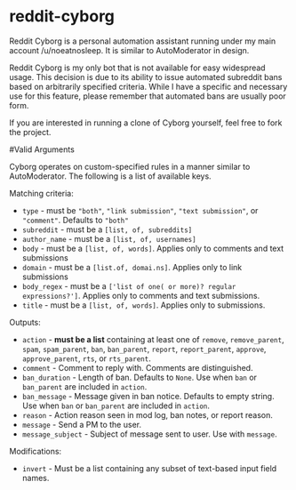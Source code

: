 # reddit-cyborg

Reddit Cyborg is a personal automation assistant running under my main account /u/noeatnosleep. It is similar to AutoModerator in design.

Reddit Cyborg is my only bot that is not available for easy widespread usage. This decision is due to its ability to issue automated subreddit bans based on arbitrarily specified criteria. While I have a specific and necessary use for this feature, please remember that automated bans are usually poor form.

If you are interested in running a clone of Cyborg yourself, feel free to fork the project.

#Valid Arguments

Cyborg operates on custom-specified rules in a manner similar to AutoModerator. The following is a list of available keys.

Matching criteria:

* `type` - must be `"both"`, `"link submission"`, `"text submission"`, or `"comment"`. Defaults to `"both"`
* `subreddit` - must be a `[list, of, subreddits]`
* `author_name` - must be a `[list, of, usernames]`
* `body` - must be a `[list, of, words]`. Applies only to comments and text submissions
* `domain` - must be a `[list.of, domai.ns]`. Applies only to link submissions
* `body_regex` - must be a `['list of one( or more)? regular expressions?']`. Applies only to comments and text submissions.
* `title` - must be a `[list, of, words]`. Applies only to submissions.

Outputs:

* `action` - **must be a list** containing at least one of `remove`, `remove_parent`, `spam`, `spam_parent`, `ban`, `ban_parent`, `report`, `report_parent`, `approve`, `approve_parent`, `rts`, or `rts_parent`.
* `comment` - Comment to reply with. Comments are distinguished.
* `ban_duration` - Length of ban. Defaults to `None`. Use when `ban` or `ban_parent` are included in `action`.
* `ban_message` - Message given in ban notice. Defaults to empty string. Use when `ban` or `ban_parent` are included in `action`.
* `reason` - Action reason seen in mod log, ban notes, or report reason.
* `message` - Send a PM to the user.
* `message_subject` - Subject of message sent to user. Use with `message`.

Modifications:

* `invert` - Must be a list containing any subset of text-based input field names.
